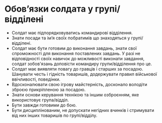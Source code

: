 # Обовʼязки солдата у групі/відділені

- Солдат має підпорядковуватись командирові відділення.
- Знати посади та імʼя своїх побратимів що знаходяться у групі/відділені.
- Солдат має бути готовим до виконання завдань, знати свої спроможності для виконання поставлених завдань. У разі не відповідності своїх навичок до можливості виконати завдання, солдат зобов'язань доповісти командиру групи/відділення про це.
- Солдат має виявляти повагу до гравців і старших за посадою. Шанувати честь і гідність товаришів, додержувати правил військової ввічливості, поведінки.
- Вдосконалювати свою ігрову майстерність, досконало володіти зброєю прикріпленою за посадою.
- Знати основи керування технікою та іншим озброєнням, яке використовує група/відділ.
- Бути завжди готовими до бою.
- Бути дисциплінованим, не допускати негідних вчинків і стримувати від них інших товаришів по групі/відділу.

